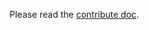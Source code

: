 Please read the
[contribute doc](https://github.com/PyCQA/pylint/blob/main/doc/development_guide/contribute.rst).
